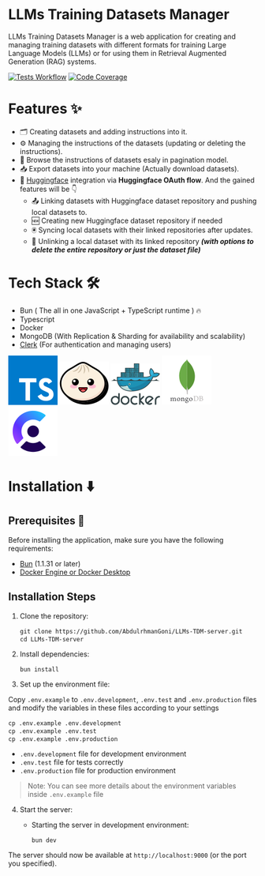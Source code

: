 # LLMs Training Datasets Manager

LLMs Training Datasets Manager is a web application for creating and managing training datasets
with different formats for training Large Language Models (LLMs)
or for using them in Retrieval Augmented Generation (RAG) systems.

[![Tests Workflow](https://github.com/AbdulrhmanGoni/LLMs-TDM-server/actions/workflows/tests.yaml/badge.svg?branch=main)](https://github.com/AbdulrhmanGoni/LLMs-TDM-server/actions/workflows/tests.yaml)
[![Code Coverage](https://codecov.io/gh/AbdulrhmanGoni/LLMs-TDM-server/branch/main/graph/badge.svg?token=QVHBAOJBBO)](https://app.codecov.io/gh/AbdulrhmanGoni/LLMs-TDM-server)

# Features :sparkles:

- :card_index_dividers: Creating datasets and adding instructions into it.
- :gear: Managing the instructions of the datasets (updating or deleting the instructions).
- :bookmark_tabs: Browse the instructions of datasets esaly in pagination model.
- :inbox_tray: Export datasets into your machine (Actually download datasets).
- :hugs: [Huggingface](https://Huggingface.co) integration via **Huggingface OAuth flow**. And the gained features will be :point_down:
  * :outbox_tray: Linking datasets with Huggingface dataset repository and pushing local datasets to.
  * :new: Creating new Huggingface dataset repository if needed
  * :trackball: Syncing local datasets with their linked repositories after updates.
  * :electric_plug: Unlinking a local dataset with its linked repository ***(with options to delete the entire repository or just the dataset file)***

# Tech Stack :hammer_and_wrench:

- Bun ( The all in one JavaScript + TypeScript runtime ) :fire:
- Typescript
- Docker
- MongoDB (With Replication & Sharding for availability and scalability)
- [Clerk](https://clerk.com/) (For authentication and managing users)

![Typescript](readme_file_icons/typescript.svg)
![Bun](readme_file_icons/bun.svg)
![Docker](readme_file_icons/docker.svg)
![MongoDB](readme_file_icons/mongodb.svg)
![Clerk](readme_file_icons/clerk.svg)

# Installation :arrow_down:

## Prerequisites :page_with_curl:

Before installing the application, make sure you have the following requirements:

- [Bun](https://bun.sh/) (1.1.31 or later)
- [Docker Engine or Docker Desktop](https://www.docker.com/)

## Installation Steps

1. Clone the repository:
   ```
   git clone https://github.com/AbdulrhmanGoni/LLMs-TDM-server.git
   cd LLMs-TDM-server
   ```

2. Install dependencies:
   ```
   bun install
   ```

3. Set up the environment file:

Copy `.env.example` to `.env.development`, `.env.test` and `.env.production` files and modify the variables in these files according to your settings

```
cp .env.example .env.development
cp .env.example .env.test
cp .env.example .env.production
```

  - `.env.development` file for development environment
  - `.env.test` file for tests correctly
  - `.env.production` file for production environment

> Note: You can see more details about the environment variables inside `.env.example` file

4. Start the server:
   - Starting the server in development environment:

     ```
     bun dev
     ```

The server should now be available at `http://localhost:9000` (or the port you specified).


